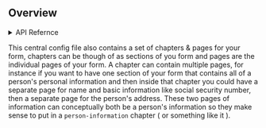 ## Overview



<details>
<summary>API Refernce</summary>
<br>

<details>
<summary>Form.js</summary>
<br>
The Form System is organized around a few key concepts that are helpful to understand if you want to use the public facing API.
One of those concepts is a config file - Each form uses a central configuration file that contains JSON that is responsible for
indicating how you want your form set up as well as how you want it to look. This form.js file contains mostly JSON and the most important portion of the file is form config object that assigned as `const formConfig` and will contain lots of JSON -
  
 ```
 const formConfig = {
  ...lots of code
 }
 ```
This config object contains many options - 

<details>
<summary>urlPrefix: '/'</summary>
<br>
This does something but I don't know what it is.
</details>

<details>
<summary>trackingPrefix: 'complex-form-'</summary>
<br>
This is the analytics tracking prefix your form will use by default ( it is assigned a value when you run the yeoman generator ). This tracking prefix will be used for the default events that come with the form system out of the box which you can read more about [here](/)
</details>

<details>
<summary>introduction: IntroductionPage</summary>
<br>
This is a React component that is passed in as the introduction page for your form and appears when the user goes to the root URL for your form in your manifest.json file. The introduction page component is a regular React component and thus has access to and behaves just like any other React component you have ever used. 
</details>
  
<details>
<summary>confirmation: ConfirmationPage</summary>
<br>
This is a React component that is passed in as the confirmatio page for your form and appears once your form is submitted. This component is a regular React component and thus has access to and behaves just like any other React component you have ever used. You can do things like connecting it to Redux if you need access to our Redux store.
</details>

</details>
</details>

  This central config file also contains a set of
chapters & pages for your form, chapters can be though of as sections of you form and pages are the individual pages of your
form. A chapter can contain multiple pages, for instance if you want to have one section of your form that contains all of a
person's personal information and then inside that chapter you could have a separate page for name and basic information like
social security number, then a separate page for the person's address. These two pages of information can conceptually both be
a person's information so they make sense to put in a `person-information` chapter ( or something like it ).

